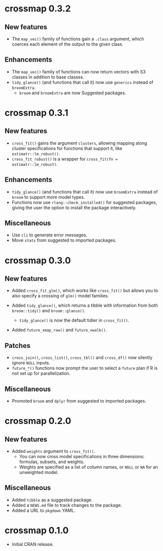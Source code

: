 # crossmap 0.3.2

## New features
* The `map_vec()` family of functions gain a `.class` argument, which coerces each element of the output to the given class.

## Enhancements
* The `map_vec()` family of functions can now return vectors with S3 classes in addition to base classes.
* `tidy_glance()` (and functions that call it) now use `generics` instead of `broomExtra`.
  - `broom` and `broomExtra` are now Suggested packages.

# crossmap 0.3.1

## New features
* `cross_fit()` gains the argument `clusters`, allowing mapping along cluster specifications for functions that support it, like `estimatr::lm_robust()`.
* `cross_fit_robust()` is a wrapper for `cross_fit(fn = estimatr::lm_robust)`.

## Enhancements
* `tidy_glance()` (and functions that call it) now use `broomExtra` instead of `broom` to support more model types.
* Functions now use `rlang::check_installed()` for suggested packages, giving the user the option to install the package interactively.

## Miscellaneous
* Use `cli` to generate error messages.
* Move `stats` from suggested to imported packages.

# crossmap 0.3.0

## New features
* Added `cross_fit_glm()`, which works like `cross_fit()` but allows you to
also specify a crossing of `glm()` model families.

* Added `tidy_glance()`, which returns a tibble with information from both `broom::tidy()` and `broom::glance()`.
  - `tidy_glance()` is now the default tidier in `cross_fit()`.
  
* Added `future_xmap_raw()` and `future_xwalk()`.

## Patches
* `cross_join()`, `cross_list()`, `cross_tbl()` and `cross_df()` now silently ignore `NULL` inputs.
* `future_*()` functions now prompt the user to select a `future` plan if R is not set up for parallelization.

## Miscellaneous
* Promoted `broom` and `dplyr` from suggested to imported packages.

# crossmap 0.2.0

## New features
* Added `weights` argument to `cross_fit()`.
  - You can now cross model specifications in three dimensions: formulas, subsets, and weights.
  - Weights are specified as a list of column names, or `NULL` or `NA` for an unweighted model.

## Miscellaneous
* Added `tibble` as a suggested package.
* Added a `NEWS.md` file to track changes to the package.
* Added a URL to `pkgdown` YAML.

# crossmap 0.1.0

* Initial CRAN release.
